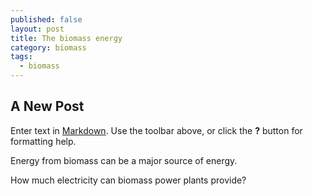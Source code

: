 ```yaml
---
published: false
layout: post
title: The biomass energy
category: biomass
tags:
  - biomass
---
```

## A New Post

Enter text in [Markdown](http://daringfireball.net/projects/markdown/). Use the toolbar above, or click the **?** button for formatting help.


Energy from biomass can be a major source of energy.

How much electricity can biomass power plants provide?

